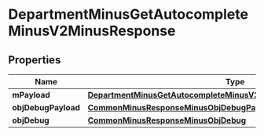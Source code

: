 
# DepartmentMinusGetAutocompleteMinusV2MinusResponse

## Properties
Name | Type | Description | Notes
------------ | ------------- | ------------- | -------------
**mPayload** | [**DepartmentMinusGetAutocompleteMinusV2MinusResponseMinusMPayload**](DepartmentMinusGetAutocompleteMinusV2MinusResponseMinusMPayload.md) |  | 
**objDebugPayload** | [**CommonMinusResponseMinusObjDebugPayload**](CommonMinusResponseMinusObjDebugPayload.md) |  |  [optional]
**objDebug** | [**CommonMinusResponseMinusObjDebug**](CommonMinusResponseMinusObjDebug.md) |  |  [optional]



